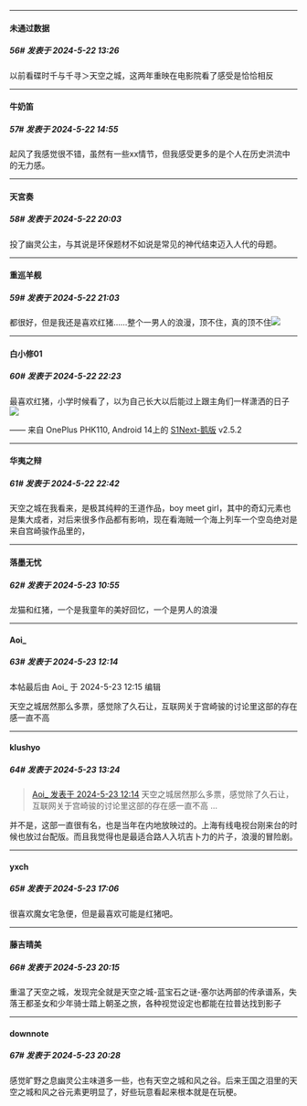 ﻿
*****

####  未通过数据  
##### 56#       发表于 2024-5-22 13:26

以前看碟时千与千寻＞天空之城，这两年重映在电影院看了感受是恰恰相反


*****

####  牛奶笛  
##### 57#       发表于 2024-5-22 14:55

起风了我感觉很不错，虽然有一些xx情节，但我感受更多的是个人在历史洪流中的无力感。


*****

####  天宮奏  
##### 58#       发表于 2024-5-22 20:03

投了幽灵公主，与其说是环保题材不如说是常见的神代结束迈入人代的母题。


*****

####  重巡羊舰  
##### 59#       发表于 2024-5-22 21:03

都很好，但是我还是喜欢红猪……整个一男人的浪漫，顶不住，真的顶不住<img src="https://static.saraba1st.com/image/smiley/face2017/066.png" referrerpolicy="no-referrer">


*****

####  白小修01  
##### 60#       发表于 2024-5-22 22:23

最喜欢红猪，小学时候看了，以为自己长大以后能过上跟主角们一样潇洒的日子<img src="https://static.saraba1st.com/image/smiley/face2017/139.png" referrerpolicy="no-referrer">

—— 来自 OnePlus PHK110, Android 14上的 [S1Next-鹅版](https://github.com/ykrank/S1-Next/releases) v2.5.2


*****

####  华夷之辩  
##### 61#       发表于 2024-5-22 22:42

天空之城在我看来，是极其纯粹的王道作品，boy meet girl，其中的奇幻元素也是集大成者，对后来很多作品都有影响，现在看海贼一个海上列车一个空岛绝对是来自宫崎骏作品里的，


*****

####  落墨无忧  
##### 62#       发表于 2024-5-23 10:55

龙猫和红猪，一个是我童年的美好回忆，一个是男人的浪漫


*****

####  Aoi_  
##### 63#       发表于 2024-5-23 12:14

 本帖最后由 Aoi_ 于 2024-5-23 12:15 编辑 

天空之城居然那么多票，感觉除了久石让，互联网关于宫崎骏的讨论里这部的存在感一直不高


*****

####  klushyo  
##### 64#       发表于 2024-5-23 13:24

<blockquote><a href="httphttps://bbs.saraba1st.com/2b/forum.php?mod=redirect&amp;goto=findpost&amp;pid=64973922&amp;ptid=2182750" target="_blank">Aoi_ 发表于 2024-5-23 12:14</a>
天空之城居然那么多票，感觉除了久石让，互联网关于宫崎骏的讨论里这部的存在感一直不高 ...</blockquote>
并不是，这部一直很有名，也是当年在内地放映过的。上海有线电视台刚来台的时候也放过台配版。而且我觉得也是最适合路人入坑吉卜力的片子，浪漫的冒险剧。


*****

####  yxch  
##### 65#       发表于 2024-5-23 17:06

很喜欢魔女宅急便，但是最喜欢可能是红猪吧。


*****

####  藤吉晴美  
##### 66#       发表于 2024-5-23 20:15

重温了天空之城，发现完全就是天空之城-蓝宝石之谜-塞尔达两部的传承谱系，失落王都圣女和少年骑士踏上朝圣之旅，各种视觉设定也都能在拉普达找到影子


*****

####  downnote  
##### 67#       发表于 2024-5-23 20:28

感觉旷野之息幽灵公主味道多一些，也有天空之城和风之谷。后来王国之泪里的天空之城和风之谷元素更明显了，好些玩意看起来根本就是在玩梗。

